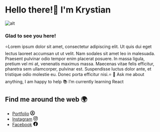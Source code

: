 # Hello there!👋  I'm Krystian
<img src="" alt="alt">

### Glad to see you here!   
⭐Lorem ipsum dolor sit amet, consectetur adipiscing elit. Ut quis dui eget lectus laoreet accumsan ut ut velit. Nam sodales sit amet leo in malesuada. Praesent pulvinar odio tempor enim placerat posuere. In massa ligula, pretium vel mi at, venenatis maximus massa. Maecenas vitae felis efficitur, pharetra sem ullamcorper, pulvinar est. Suspendisse luctus dolor ante, et tristique odio molestie eu. Donec porta efficitur nisi.⭐
💬 Ask me about anything, I am happy to help 
📚 I’m currently learning React

## Find me around the web 🌍
- <a href="google.com" target="_blank">Portfolio</a> <img src="circle-user-regular.svg" height="15px" width="auto">
- <a href="instagram.com" target="_blank">Instagram</a> <img src="instagram.svg" height="15px" width="auto">
- <a href="facebook.com" target="_blank">Facebook</a>  <img src="facebook.svg" height="15px" width="auto">

